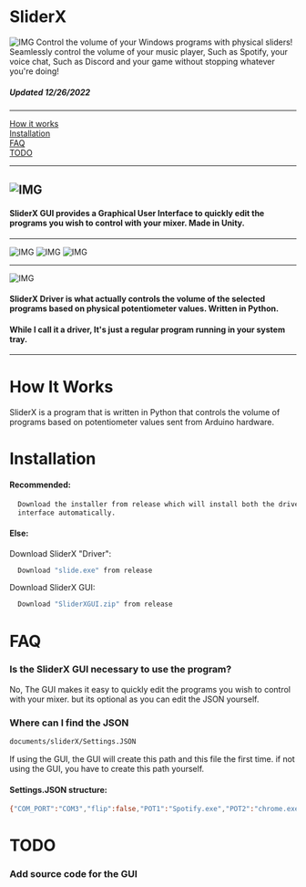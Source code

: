 # SliderX
![IMG](https://i.imgur.com/lTktL4X.png)
Control the volume of your Windows programs with physical sliders!
Seamlessly control the volume of your music player, Such as Spotify, your voice chat, Such as Discord and your game
without stopping whatever you're doing!
##### Updated 12/26/2022

------------
[How it works](#how-it-works) <br />
[Installation](#installation) <br />
[FAQ](#faq) <br />
[TODO](#todo)

------------

![IMG](https://i.imgur.com/873Og9d.png)
------------
#### SliderX GUI provides a Graphical User Interface to quickly edit the programs you wish to control with your mixer. Made in Unity.
------------
![IMG](https://i.imgur.com/CNiqJJr.png)
![IMG](https://i.imgur.com/QjUbbNw.gif)
![IMG](https://i.imgur.com/W9QA54D.png)

------------
![IMG](https://i.imgur.com/9H8YM1x.png)
#### SliderX Driver is what actually controls the volume of the selected programs based on physical potentiometer values. Written in Python. <br />
#### While I call it a driver, It's just a regular program running in your system tray.
------------
# How It Works
SliderX is a program that is written in Python that controls the volume of programs based on
potentiometer values sent from Arduino hardware.



# Installation

#### Recommended:

```bash
  Download the installer from release which will install both the driver and the GUI
  interface automatically.
```
#### Else:
Download SliderX "Driver":

```bash
  Download "slide.exe" from release
```
Download SliderX GUI:

```bash
  Download "SliderXGUI.zip" from release
```

    
# FAQ

### Is the SliderX GUI necessary to use the program?

No, The GUI makes it easy to quickly edit the programs you wish to control with your mixer.
but its optional as you can edit the JSON yourself.

### Where can I find the JSON
```bash
documents/sliderX/Settings.JSON
```
If using the GUI, the GUI will create this path and this file the first time.
if not using the GUI, you have to create this path yourself.
#### Settings.JSON structure:
```bash
{"COM_PORT":"COM3","flip":false,"POT1":"Spotify.exe","POT2":"chrome.exe, firefox.exe","POT3":"Discord.exe","POT4":"example.exe, example2.exe"}
```

# TODO
### Add source code for the GUI
